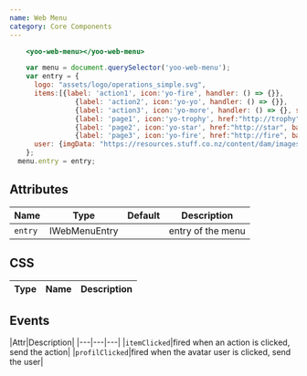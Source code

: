 ```yaml
---
name: Web Menu
category: Core Components
---
```


```web-menu.html
    <yoo-web-menu></yoo-web-menu>
```
```web-menu.js
    var menu = document.querySelector('yoo-web-menu');
    var entry = {
      logo: "assets/logo/operations_simple.svg",
      items:[{label: 'action1', icon:'yo-fire', handler: () => {}},
                {label: 'action2', icon:'yo-yo', handler: () => {}},
                {label: 'action3', icon:'yo-more', handler: () => {}, separator: true},
                {label: 'page1', icon:'yo-trophy', href:"http://trophy", badge: '8'},
                {label: 'page2', icon:'yo-star', href:"http://star", badge: '28'},
                {label: 'page3', icon:'yo-fire', href:"http://fire", badge: '568'}],
      user: {imgData: "https://resources.stuff.co.nz/content/dam/images/1/i/o/a/a/c/image.related.StuffLandscapeSixteenByNine.620x349.1ioalf.png/1492902717643.jpg"}
    };
  menu.entry = entry;
```

## Attributes

|Name|Type|Default|Description|
|---|---|---|---|
|`entry`|IWebMenuEntry|   |entry of the menu|

## CSS

|Type|Name|Description|
|---|---|---|


## Events
|Attr|Description|
|---|---|---|
|`itemClicked`|fired when an action is clicked, send the action|
|`profilClicked`|fired when the avatar user is clicked, send the user|